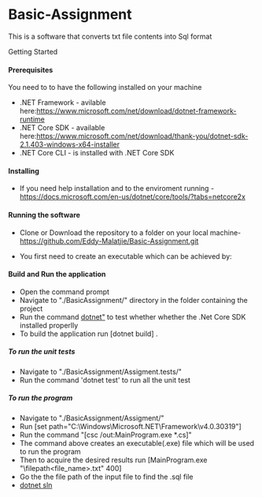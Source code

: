 # Basic-Assignment

This is a software that converts txt file contents into Sql format

Getting Started

#### Prerequisites
You need to to have the following installed on your machine

* .NET Framework - avilable here:https://www.microsoft.com/net/download/dotnet-framework-runtime
* .NET Core SDK - available here:https://www.microsoft.com/net/download/thank-you/dotnet-sdk-2.1.403-windows-x64-installer
* .NET Core CLI - is installed with .NET Core SDK

#### Installing
* If you need help installation and to the enviroment running - https://docs.microsoft.com/en-us/dotnet/core/tools/?tabs=netcore2x

#### Running the software

* Clone or Download the repository to a folder on your local machine-https://github.com/Eddy-Malatjie/Basic-Assignment.git

* You first need to create an executable which can be achieved by:
#### Build and Run the application

* Open the command prompt
* Navigate to "./BasicAssignment/" directory in the folder containing the project 
* Run the command [dotnet"](../tools/dotnet-new.md) to test whether whether the .Net Core SDK installed properlly
* To build the application run [dotnet build] .

##### To run the unit tests

* Navigate to "./BasicAssignment/Assigment.tests/" 
* Run the command 'dotnet test' to run all the unit test

##### To run the program

* Navigate to "./BasicAssignment/Assigment/" 
* Run [set path="C:\Windows\Microsoft.NET\Framework\v4.0.30319"]
* Run the command "[csc /out:MainProgram.exe \*.cs]" 
* The command above creates an executable(.exe) file which will be used to run the program
* Then to acquire the desired results run [MainProgram.exe "\filepath\<file_name>.txt" 400]
* Go the the file path of the input file to find the .sql file
* [dotnet sln](../tools/dotnet-sln.md)
